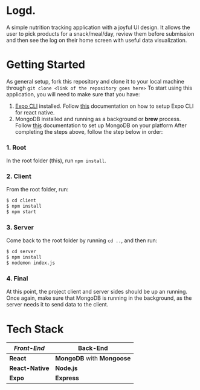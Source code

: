 # Logd.

A simple nutrition tracking application with a joyful UI design. It allows the user to pick products for a snack/meal/day, review them before submission and then see the log on their home screen with useful data visualization.

# Getting Started

As general setup, fork this repository and clone it to your local machine through `git clone <link of the repository goes here>`
To start using this application, you will need to make sure that you have:

1. [Expo CLI](https://www.google.com/url?sa=t&rct=j&q=&esrc=s&source=web&cd=&cad=rja&uact=8&ved=2ahUKEwiZx5ujyYTrAhUQAxAIHXUBCHwQFjAAegQIARAB&url=https%3A%2F%2Fdocs.expo.io%2Fworkflow%2Fexpo-cli%2F&usg=AOvVaw3tUXMcupxXA_6qZNa5eelg) installed. Follow [this](https://reactnative.dev/docs/environment-setup) documentation on how to setup Expo CLI for react native.
2. MongoDB installed and running as a background or **brew** process. Follow [this](https://docs.mongodb.com/manual/administration/install-community/) documentation to set up MongoDB on your platform
   After completing the steps above, follow the step below in order:

### 1. Root

In the root folder (this), run `npm install`.

### 2. Client

From the root folder, run:

```sh
$ cd client
$ npm install
$ npm start
```

### 3. Server

Come back to the root folder by running `cd ..`, and then run:

```sh
$ cd server
$ npm install
$ nodemon index.js
```

### 4. Final

At this point, the project client and server sides should be up an running. Once again, make sure that MongoDB is running in the background, as the server needs it to send data to the client.

# Tech Stack

| _Front-End_      | Back-End                      |
| ---------------- | ----------------------------- |
| **React**        | **MongoDB** with **Mongoose** |
| **React-Native** | **Node.js**                   |
| **Expo**         | **Express**                   |
